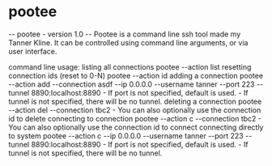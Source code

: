 # pootee
 -- pootee - version 1.0 --
Pootee is a command line ssh tool made my Tanner Kline. 
It can be controlled using command line arguments, or via user interface. 

command line usage:
  listing all connections
      pootee --action list
  resetting connection ids (reset to 0-N)
      pootee --action id
  adding a connection
      pootee --action add --connection asdf --ip 0.0.0.0 --username tanner --port 223 --tunnel 8890:localhost:8890
      - If port is not specified, default is used.
      - If tunnel is not specified, there will be no tunnel.
  deleting a connection
      pootee --action del --connection tbc2
      - You can also optionally use the connection id to delete
  connecting to connection
      pootee --action c --connection tbc2
      - You can also optionally use the connection id to connect
  connecting directly to system
      pootee --action c --ip 0.0.0.0 --username tanner --port 223 --tunnel 8890:localhost:8890
      - If port is not specified, default is used.
      - If tunnel is not specified, there will be no tunnel.